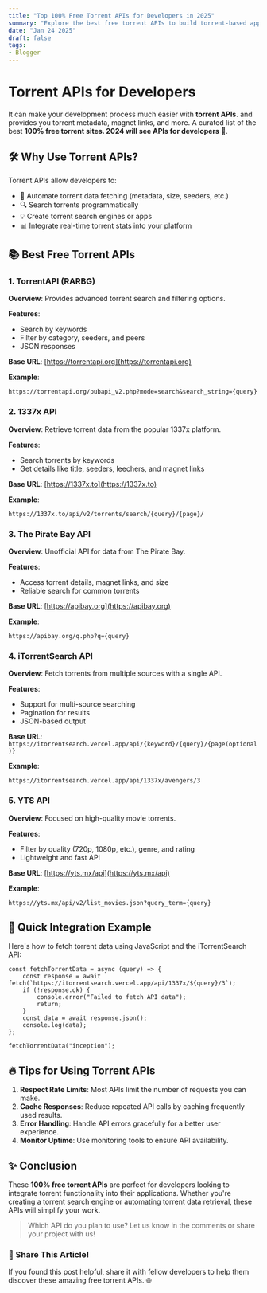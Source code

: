 ```yaml
---
title: "Top 100% Free Torrent APIs for Developers in 2025"
summary: "Explore the best free torrent APIs to build torrent-based applications. Fetch metadata, magnet links, and more with these developer-friendly APIs in 2025."
date: "Jan 24 2025"
draft: false
tags:
- Blogger
---
```

# Torrent APIs for Developers

It can make your development process much easier with **torrent APIs**. and provides you torrent metadata, magnet links, and more. A curated list of the best **100% free torrent sites. 2024 will see APIs for developers** 🚀. 

## 🛠 Why Use Torrent APIs?

Torrent APIs allow developers to:

* 🧩 Automate torrent data fetching (metadata, size, seeders, etc.)
* 🔍 Search torrents programmatically
* 💡 Create torrent search engines or apps
* 📊 Integrate real-time torrent stats into your platform

## 📚 Best Free Torrent APIs

### 1. TorrentAPI (RARBG)

**Overview**: Provides advanced torrent search and filtering options.

**Features**:

* Search by keywords</li>
* Filter by category, seeders, and peers</li>
* JSON responses</li>


**Base URL**: [https://torrentapi.org](https://torrentapi.org)

**Example**:

```
https://torrentapi.org/pubapi_v2.php?mode=search&search_string={query}
```

### 2. 1337x API

**Overview**: Retrieve torrent data from the popular 1337x platform.

**Features**:

* Search torrents by keywords</li>
* Get details like title, seeders, leechers, and magnet links</li>

**Base URL**: [https://1337x.to](https://1337x.to)

**Example**:

```
https://1337x.to/api/v2/torrents/search/{query}/{page}/
```

### 3. The Pirate Bay API

**Overview**: Unofficial API for data from The Pirate Bay.

**Features**:

* Access torrent details, magnet links, and size</li>
* Reliable search for common torrents</li>

**Base URL**: [https://apibay.org](https://apibay.org)

**Example**:

```
https://apibay.org/q.php?q={query}
```

### 4. iTorrentSearch API

**Overview**: Fetch torrents from multiple sources with a single API.

**Features**:

* Support for multi-source searching</li>
* Pagination for results</li>
* JSON-based output</li>

**Base URL**: `https://itorrentsearch.vercel.app/api/{keyword}/{query}/{page(optional)}`

**Example**:

```
https://itorrentsearch.vercel.app/api/1337x/avengers/3
```

### 5. YTS API

**Overview**: Focused on high-quality movie torrents.

**Features**:

* Filter by quality (720p, 1080p, etc.), genre, and rating</li>
* Lightweight and fast API</li>

**Base URL**: [https://yts.mx/api](https://yts.mx/api)

**Example**:

```
https://yts.mx/api/v2/list_movies.json?query_term={query}
```

## 🚀 Quick Integration Example

Here's how to fetch torrent data using JavaScript and the iTorrentSearch API:

```
const fetchTorrentData = async (query) => {
	const response = await fetch(`https://itorrentsearch.vercel.app/api/1337x/${query}/3`);
	if (!response.ok) {
		console.error("Failed to fetch API data");
		return;
	}
	const data = await response.json();
	console.log(data);
};

fetchTorrentData("inception");
```

## 🔥 Tips for Using Torrent APIs

<div class="tips">
  <ol>
    <li>
      <strong>Respect Rate Limits</strong>: Most APIs limit the number of requests you can make.
    </li>
    <li>
      <strong>Cache Responses</strong>: Reduce repeated API calls by caching frequently used results.
    </li>
    <li>
      <strong>Error Handling</strong>: Handle API errors gracefully for a better user experience.
    </li>
    <li>
      <strong>Monitor Uptime</strong>: Use monitoring tools to ensure API availability.
    </li>
  </ol>
</div>

## ✨ Conclusion

These **100% free torrent APIs** are perfect for developers looking to integrate torrent functionality into their applications. Whether you're creating a torrent search engine or automating torrent data retrieval, these APIs will simplify your work. 

> Which API do you plan to use? Let us know in the comments or share your project with us!

### 📢 Share This Article!

If you found this post helpful, share it with fellow developers to help them discover these amazing free torrent APIs. 🌐